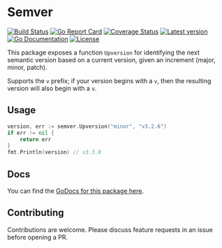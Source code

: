 # Semver

[![Build Status](https://github.com/kinbiko/semver/workflows/Go/badge.svg)](https://github.com/kinbiko/semver/actions)
[![Go Report Card](https://goreportcard.com/badge/github.com/kinbiko/semver)](https://goreportcard.com/report/github.com/kinbiko/semver)
[![Coverage Status](https://coveralls.io/repos/github/kinbiko/semver/badge.svg)](https://coveralls.io/github/kinbiko/semver)
[![Latest version](https://img.shields.io/github/tag/kinbiko/semver.svg?label=latest%20version&style=flat)](https://github.com/kinbiko/semver/releases)
[![Go Documentation](http://img.shields.io/badge/godoc-documentation-blue.svg?style=flat)](http://godoc.org/github.com/kinbiko/semver)
[![License](https://img.shields.io/github/license/kinbiko/semver.svg?style=flat)](https://github.com/kinbiko/semver/blob/master/LICENSE)

This package exposes a function `Upversion` for identifying the next semantic version
based on a current version, given an increment (major, minor, patch).

Supports the `v` prefix; if your version begins with a `v`, then the resulting
version will also begin with a `v`.

## Usage

```go
version, err := semver.Upversion("minor", "v3.2.6")
if err != nil {
    return err
}
fmt.Println(version) // v3.3.0
```
## Docs

You can find the [GoDocs for this package here](https://godoc.org/github.com/kinbiko/semver).

## Contributing

Contributions are welcome. Please discuss feature requests in an issue before opening a PR.
